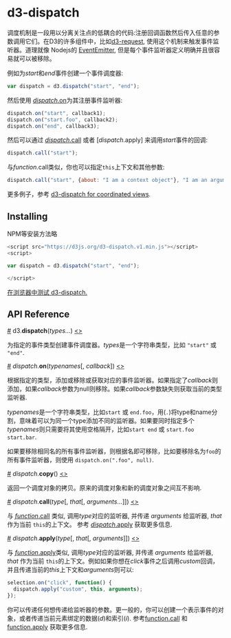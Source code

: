 # d3-dispatch

调度机制是一段用以分离关注点的低耦合的代码:注册回调函数然后传入任意的参数调用它们。在D3的许多组件中，比如[d3-request](https://github.com/d3/d3-request), 使用这个机制来触发事件监听器。道理就像 Nodejs的 [EventEmitter](https://nodejs.org/api/events.html), 但是每个事件监听器定义明确并且很容易就可以被移除。

例如为*start*和*end*事件创建一个事件调度器:

```js
var dispatch = d3.dispatch("start", "end");
```
然后使用 [*dispatch*.on](#dispatch_on)为其注册事件监听器:

```js
dispatch.on("start", callback1);
dispatch.on("start.foo", callback2);
dispatch.on("end", callback3);
```
然后可以通过 [*dispatch*.call](#dispatch_call) 或者 [*dispatch*.apply] 来调用*start*事件的回调:

```js
dispatch.call("start");
```
与*function*.call类似，你也可以指定`this`上下文和其他参数:

```js
dispatch.call("start", {about: "I am a context object"}, "I am an argument");
```

更多例子，参考 [d3-dispatch for coordinated views](http://bl.ocks.org/mbostock/5872848).

## Installing

NPM等安装方法略

```js
<script src="https://d3js.org/d3-dispatch.v1.min.js"></script>
<script>

var dispatch = d3.dispatch("start", "end");

</script>
```

[在浏览器中测试 d3-dispatch.](https://tonicdev.com/npm/d3-dispatch)

## API Reference

<a name="dispatch" href="#dispatch">#</a> d3.<b>dispatch</b>(<i>types…</i>) [<>](https://github.com/d3/d3-dispatch/blob/master/src/dispatch.js "Source")

为指定的事件类型创建事件调度器。*types*是一个字符串类型，比如 `"start"` 或 `"end"`.

<a name="dispatch_on" href="#dispatch_on">#</a> *dispatch*.<b>on</b>(<i>typenames</i>[, <i>callback</i>]) [<>](https://github.com/d3/d3-dispatch/blob/master/src/dispatch.js#L26 "Source")

根据指定的类型，添加或移除或获取对应的事件监听器。如果指定了*callback*则添加，如果*callback*参数为null则移除。如果*callback*参数缺失则获取当前的类型监听器.

*typenames*是一个字符串类型，比如`start` 或 `end.foo`，用(`.`)将type和name分割，意味着可以为同一个type添加不同的监听器。如果要同时指定多个*typenames*则只需要将其使用空格隔开，比如`start end` 或 `start.foo start.bar`.

如果要移除相同名的所有事件监听器，则根据名即可移除，比如要移除名为`foo`的所有事件监听器，则使用 `dispatch.on(".foo", null)`.

<a name="dispatch_copy" href="#dispatch_copy">#</a> *dispatch*.<b>copy</b>() [<>](https://github.com/d3/d3-dispatch/blob/master/src/dispatch.js#L49 "Source")

返回一个调度对象的拷贝。原来的调度对象和新的调度对象之间互不影响.

<a name="dispatch_call" href="#dispatch_call">#</a> *dispatch*.<b>call</b>(<i>type</i>[, <i>that</i>[, <i>arguments…</i>]]) [<>](https://github.com/d3/d3-dispatch/blob/master/src/dispatch.js#L54 "Source")

与 [*function*.call](https://developer.mozilla.org/en-US/docs/Web/JavaScript/Reference/Global_Objects/Function/call) 类似, 调用*type*对应的监听器, 并传递 *arguments* 给监听器, *that* 作为当前 `this`的上下文。 参考 [*dispatch*.apply](#dispatch_apply) 获取更多信息.

<a name="dispatch_apply" href="#dispatch_apply">#</a> *dispatch*.<b>apply</b>(<i>type</i>[, <i>that</i>[, <i>arguments</i>]]) [<>](https://github.com/d3/d3-dispatch/blob/master/src/dispatch.js#L59 "Source")

与 [*function*.apply](https://developer.mozilla.org/en-US/docs/Web/JavaScript/Reference/Global_Objects/Function/call)类似, 调用*type*对应的监听器, 并传递 *arguments* 给监听器, *that* 作为当前 `this`的上下文。例如如果你想在*click*事件之后调用*custom*回调，并且传递当前的*this*上下文和*arguments*则可以:

```js
selection.on("click", function() {
  dispatch.apply("custom", this, arguments);
});
```

你可以传递任何想传递给监听器的参数。更一般的，你可以创建一个表示事件的对象，或者传递当前元素绑定的数据(*d*)和索引(*i*). 参考[function.call](https://developer.mozilla.org/en/JavaScript/Reference/Global_Objects/Function/Call) 和 [function.apply](https://developer.mozilla.org/en/JavaScript/Reference/Global_Objects/Function/Apply) 获取更多信息.
